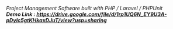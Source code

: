 *Project Management Software built with PHP / Laravel / PHPUnit* <br>
***Demo Link : https://drive.google.com/file/d/1rp1UQ6N_EY9U3A-pDyIc5gtKHkaxDJuT/view?usp=sharing***
